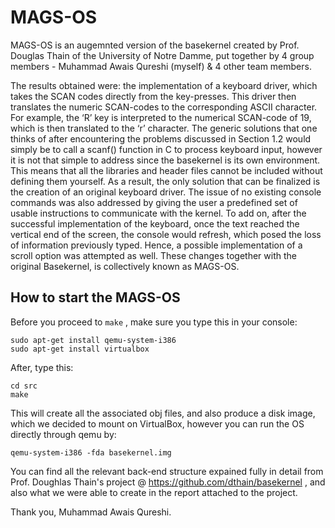 # MAGS-OS

MAGS-OS is an augemnted version of the basekernel created by Prof. Douglas Thain of the University of Notre Damme, put together by 4 group members - Muhammad Awais Qureshi (myself) & 4 other team members.

The results obtained were: the implementation of a keyboard driver,
which takes the SCAN codes directly from the key-presses. This driver
then translates the numeric SCAN-codes to the corresponding ASCII
character. For example, the ‘R’ key is interpreted to the numerical
SCAN-code of 19, which is then translated to the ‘r’ character. The
generic solutions that one thinks of after encountering the problems
discussed in Section 1.2 would simply be to call a scanf() function in C to
process keyboard input, however it is not that simple to address since the
basekernel is its own environment. This means that all the libraries and
header files cannot be included without defining them yourself. As a
result, the only solution that can be finalized is the creation of an original
keyboard driver.
The issue of no existing console commands was also addressed by giving
the user a predefined set of usable instructions to communicate with the
kernel. To add on, after the successful implementation of the keyboard,
once the text reached the vertical end of the screen, the console would
refresh, which posed the loss of information previously typed. Hence, a
possible implementation of a scroll option was attempted as well. These
changes together with the original Basekernel, is collectively known as
MAGS-OS.

## How to start the MAGS-OS

Before you proceed to ``` make ``` , make sure you type this in your console:
```
sudo apt-get install qemu-system-i386
sudo apt-get install virtualbox
```

After, type this:

```
cd src
make
```

This will create all the associated obj files, and also produce a disk image, which we decided to mount on VirtualBox, however you can run the OS directly through qemu by:

```
qemu-system-i386 -fda basekernel.img
```

You can find all the relevant back-end structure expained fully in detail from Prof. Doughlas Thain's project @ https://github.com/dthain/basekernel , and also what we were able to create in the report attached to the project.

Thank you,
Muhammad Awais Qureshi.
